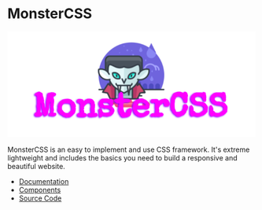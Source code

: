 # MonsterCSS

![](https://raw.githubusercontent.com/Redwars22/monster-css/main/assets/MONSTERCSS.png)

MonsterCSS is an easy to implement and use CSS framework. It's extreme lightweight and includes the basics you need to build a responsive and beautiful website.

- [Documentation]()
- [Components](https://redwars22.github.io/monster-css/example.html)
- [Source Code](https://github.com/Redwars22/monster-css/blob/main/example.html)

